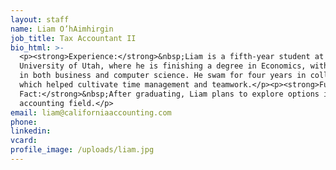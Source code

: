 ```yaml
---
layout: staff
name: Liam O’hAimhirgin
job_title: Tax Accountant II
bio_html: >-
  <p><strong>Experience:</strong>&nbsp;Liam is a fifth-year student at the
  University of Utah, where he is finishing a degree in Economics, with minors
  in both business and computer science. He swam for four years in college,
  which helped cultivate time management and teamwork.</p><p><strong>Fun
  Fact:</strong>&nbsp;After graduating, Liam plans to explore options in the
  accounting field.</p>
email: liam@californiaaccounting.com
phone:
linkedin:
vcard:
profile_image: /uploads/liam.jpg
---
```

